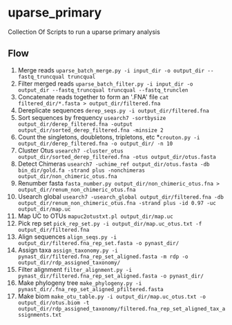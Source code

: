 uparse_primary
==============
Collection Of Scripts to run a uparse primary analysis

## Flow
1. Merge reads
`uparse_batch_merge.py -i input_dir -o output_dir --fastq_truncqual truncqual`
2. Filter merged reads
`uparse_batch_filter.py -i input_dir -o output_dir --fastq_truncqual truncqual --fastq_trunclen`
3. Concatenate reads together to form an '.FNA' file
`cat filtered_dir/*.fasta > output_dir/filtered.fna`
4. Dereplicate sequences 
`derep_seqs.py -i output_dir/filtered.fna`
5. Sort sequences by frequency 
`usearch7 -sortbysize output_dir/derep_filtered.fna -output output_dir/sorted_derep_filtered.fna -minsize 2`
6. Count the singletons, doubletons, tripletons, etc
*`crouton.py -i output_dir/derep_filtered.fna -o output_dir/ -n 10`
7. Cluster Otus
`usearch7 -cluster_otus output_dir/sorted_derep_filtered.fna -otus output_dir/otus.fasta`
8. Detect Chimeras
`usearch7 -uchime_ref output_dir/otus.fasta -db bin_dir/gold.fa -strand plus -nonchimeras output_dir/non_chimeric_otus.fna`
9. Renumber fasta
`fasta_number.py output_dir/non_chimeric_otus.fna > output_dir/renum_non_chimeric_otus.fna`
10. Usearch global
`usearch7 -usearch_global output_dir/filtered.fna -db output_dir/renum_non_chimeric_otus.fna -strand plus -id 0.97 -uc output_dir/map.uc`
11. Map UC to OTUs
`mapuc2otustxt.pl output_dir/map.uc`
12. Pick rep set
`pick_rep_set.py -i output_dir/map.uc_otus.txt -f output_dir/filtered.fna`
13. Align sequences
`align_seqs.py -i output_dir/filtered.fna_rep_set.fasta -o pynast_dir/`
14. Assign taxa
`assign_taxonomy.py -i pynast_dir/filtered.fna_rep_set_aligned.fasta -m rdp -o output_dir/rdp_assigned_taxonomy/`
15. Filter alignment
`filter_alignment.py -i pynast_dir/filtered.fna_rep_set_aligned.fasta -o pynast_dir/`
16. Make phylogeny tree
`make_phylogeny.py -i pynast_dir/.fna_rep_set_aligned_pfiltered.fasta`
17. Make biom
`make_otu_table.py -i output_dir/map.uc_otus.txt -o output_dir/otus.biom -t output_dir/rdp_assigned_taxonomy/filtered.fna_rep_set_aligned_tax_assignments.txt`
